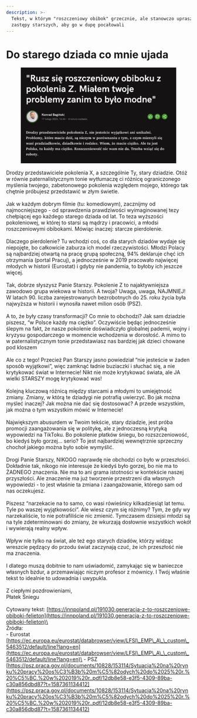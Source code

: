 ```yaml
---
description: >-
  Tekst, w którym "roszczeniowy obibok" grzecznie, ale stanowczo uprasza liczne
  zastępy starszych, aby go w dupę pocałowali
---
```


# Do starego dziada co mnie ujada

<figure><img src="../../.gitbook/assets/image (3) (1).png" alt=""><figcaption></figcaption></figure>

Drodzy przedstawiciele pokolenia X, a szczególnie Ty, stary dziadzie. Otóż w równie paternalistycznym tonie wytłumaczę ci różnicę ograniczonego myślenia twojego, zabetonowego pokolenia względem mojego, którego tak chętnie próbujesz przedstawić w złym świetle.\
\
Jak w każdym dobrym filmie (tu: komediowym), zacznijmy od najmocniejszego - od sprawdzenia prawdziwości wyimaginowanej tezy chełpiącej ego każdego starego dziada od lat. To teza wyższości pokoleniowej, w której to starsi są mądrzy i pracowici, a młodsi roszczeniowymi obibokami. Mówiąc inaczej: starcze pierdolenie.\
\
Dlaczego pierdolenie? Tu wchodzi coś, co dla starych dziadów wydaje się niepojęte, bo całkowicie zaburza ich model rzeczywistości. Młodzi Polacy są najbardziej otwartą na pracę grupą społeczną, 94% deklaruje chęć ich otrzymania (portal Pracuj), a jednocześnie w 2019 pracowało najwięcej młodych w historii (Eurostat) i gdyby nie pandemia, to byłoby ich jeszcze więcej.\
\
Tak, dobrze słyszysz Panie Starszy. Pokolenie Z to najaktywniejsza zawodowo grupa wiekowa w historii. A twoja? Uwaga, uwaga, NAJMNIEJ! W latach 90. liczba zarejestrowanych bezrobotnych do 25. roku życia była najwyższa w historii i wynosiła nawet milion osób (PSZ).\
\
A to, że były czasy transformacji? Co mnie to obchodzi? Jak sam dziadzie piszesz, “w Polsce każdy ma ciężko”. Oczywiście będąc jednocześnie ślepym na fakt, że nasze pokolenie doświadczyło globalnej pademii, wojny i kryzysu gospodarczego w momencie wchodzenia w dorosłość. A mimo to w paternalistycznym tonie przedstawiasz nas bardziej jak dzieci chowane pod kloszem\
\
Ale co z tego! Przecież Pan Starszy jasno powiedział “nie jesteście w żaden sposób wyjątkowi”, więc zamknąć ładnie buziaczki i słuchać się, a nie krytykować świat w Internecie! Nikt nie może krytykować świata, ale JA wielki STARSZY mogę krytykować was!\
\
Kolejną kluczową różnicą między starcami a młodymi to umiejętność zmiany. Zmiany, w którą te dziadygi nie potrafią uwierzyć. Bo jak można myśleć inaczej? Jak można nie dać się dostosować? A przede wszystkim, jak można o tym wszystkim mówić w Internecie!\
\
Największym abusurdem w Twoim tekście, stary dziadzie, jest próba promocji zaangażowania się w politykę, ale z jednoczesną krytyką wypowiedzi na TikToku. Bo pokolenie płatków śniegu, bo rozszczeniowość, bo kiedyś było gorzej… serio? To jest najbardziej wewnętrznie sprzeczny chochoł jakiego można było sobie wymyślić.\
\
Drogi Panie Starszy, NIKOGO naprawdę nie obchodzi co było w przeszłości. Dokładnie tak, nikogo nie interesuje że kiedyś było gorzej, bo nie ma to ŻADNEGO znaczenia. Nie ma to ani grama istotności w kontekście naszej przyszłości. Ale znaczenie ma już tworzenie przestrzeni dla własnych wypowiedzi - to jest właśnie ta zmiana i zaangażowanie, którego sam od nas oczekujesz.\
\
Piszesz “narzekacie na to samo, co wasi rówieśnicy kilkadziesiąt lat temu. Tyle po waszej wyjątkowości”. Ale wiesz czym się różnimy? Tym, że gdy wy narzekaliście, to nie potrafiliście nic zmienić. Tymczasem dzisiejsi młodzi są na tyle zdeterminowani do zmiany, że wkurzają dosłownie wszystkich wokół i wywierają realny wpływ.\
\
Wpływ nie tylko na świat, ale też ego starych dziadów, którzy widząc wreszcie pędzący do przodu świat zaczynają czuć, że ich przeszłość nie ma znaczenia.\
\
I dlatego muszą dobitnie to nam uświadomić, zamykając się w banieczce własnych bzdur, a przemawiając niczym profesor z mównicy. I Twój właśnie tekst to idealnie to udowadnia i uwypukla.\
\
Z ciepłymi pozdrowieniami,\
Płatek Śniegu\
\
Cytowany tekst: ​​[https://innpoland.pl/191030,generacja-z-to-roszczeniowe-obiboki-felieton](https://innpoland.pl/191030,generacja-z-to-roszczeniowe-obiboki-felieton)\
\
Źródła:\
\- Eurostat [https://ec.europa.eu/eurostat/databrowser/view/LFSI\_EMP\_A\_\_custom\_5463512/default/line?lang=en](https://ec.europa.eu/eurostat/databrowser/view/LFSI\_EMP\_A\_\_custom\_5463512/default/line?lang=en)\
\- PSZ [https://psz.praca.gov.pl/documents/10828/153114/Sytuacja%20na%20rynku%20pracy%20os%C3%B3b%20m%C5%82odych%20do%2025%20r.%20%C5%BC.%20w%202019%20r..pdf/12db8e58-e3f5-4309-89ba-c30a856dbd87?t=1587361134412](https://psz.praca.gov.pl/documents/10828/153114/Sytuacja%20na%20rynku%20pracy%20os%C3%B3b%20m%C5%82odych%20do%2025%20r.%20%C5%BC.%20w%202019%20r..pdf/12db8e58-e3f5-4309-89ba-c30a856dbd87?t=1587361134412)
